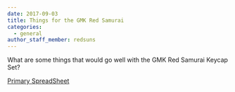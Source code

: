 ```yaml
---
date: 2017-09-03
title: Things for the GMK Red Samurai
categories:
  - general
author_staff_member: redsuns
---
```


<p>What are some things that would go well with the GMK Red Samurai Keycap Set?</p>

<a href="https://docs.google.com/spreadsheets/d/1UC0bg5Uiq7f1z5brNZsXr9EnVoeY19NEzc01nV8RM6k/edit?usp=sharing>/">Primary SpreadSheet</a>
